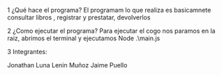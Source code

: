 1 ¿Qué hace el programa?
El programam lo que realiza es basicamnete consultar libros , registrar y prestatar, devolverlos

2 ¿Como ejecutar el programa?
Para ejecutar el cogo nos paramos en la raiz, abrimos el terminal y ejecutamos Node .\main.js

3 Integrantes:

Jonathan Luna
Lenin Muñoz
Jaime Puello